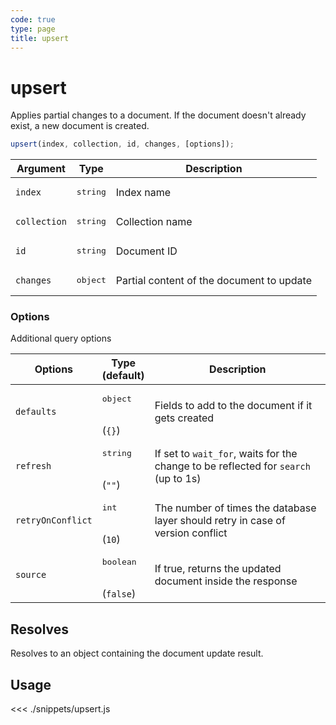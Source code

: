 ```yaml
---
code: true
type: page
title: upsert
---
```


# upsert

<SinceBadge version="Kuzzle 2.8.0"/>
<SinceBadge version="auto-version" />

Applies partial changes to a document. If the document doesn't already exist, a new document is created.


```js
upsert(index, collection, id, changes, [options]);
```

| Argument     | Type              | Description                               |
| ------------ | ----------------- | ----------------------------------------- |
| `index`      | <pre>string</pre> | Index name                                |
| `collection` | <pre>string</pre> | Collection name                           |
| `id`         | <pre>string</pre> | Document ID                               |
| `changes`       | <pre>object</pre> | Partial content of the document to update |

### Options

Additional query options

| Options           | Type<br/>(default)              | Description                                                                        |
| ----------------- | ------------------------------- | ---------------------------------------------------------------------------------- |
| `defaults` | <pre>object</pre><br/>(`{}`)        | Fields to add to the document if it gets created |
| `refresh`         | <pre>string</pre><br/>(`""`)    | If set to `wait_for`, waits for the change to be reflected for `search` (up to 1s) |
| `retryOnConflict` | <pre>int</pre><br/>(`10`)        | The number of times the database layer should retry in case of version conflict    |
| `source`          | <pre>boolean</pre><br/>(`false`)| If true, returns the updated document inside the response


## Resolves

Resolves to an object containing the document update result.

## Usage

<<< ./snippets/upsert.js
